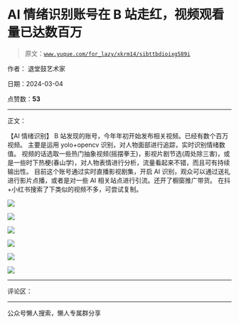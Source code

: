 # AI 情绪识别账号在 B 站走红，视频观看量已达数百万

> 原文：[`www.yuque.com/for_lazy/xkrm14/sibttbdioixg589i`](https://www.yuque.com/for_lazy/xkrm14/sibttbdioixg589i)

作者： 退堂鼓艺术家

日期：2024-03-04

点赞数：**53**

* * *

正文：

【AI 情绪识别】​ B 站发现的账号，今年年初开始发布相关视频。已经有数个百万视频。
主要是运用 yolo+opencv 识别，对人物面部进行追踪，实时识别情绪数值。
视频的话选取一些热门抽象视频(摇摆拳王)，影视片剧节选(周处除三害)，或是一些时下热梗(春山学)，对人物表情进行分析，流量看起来不错，而且可有持续输出性。
目前这个账号通过实时直播影视剧集，开启 AI 识别，观众可以通过送礼进行影片点播，或者是对一些 AI 相关站点进行引流。还开了橱窗推广带货。
在抖+小红书搜索了下类似的视频不多，可尝试复制。

![](img/da1387dc64af9b8fa26afa2bac663128.png)

![](img/79c439d2bbae8aebfd9ed4a07b0e277c.png)

![](img/511c9ac6fa5976af1260d6ba49e30d7f.png)

![](img/0bd386f4d4dc7cb69012e283095e0d03.png)

![](img/f303acce8afddd3b1da4bdb84a5f8357.png)

![](img/8dd68c124783e9d1a014d8d963128e3c.png)

* * *

评论区：

* * *

公众号懒人搜索，懒人专属群分享